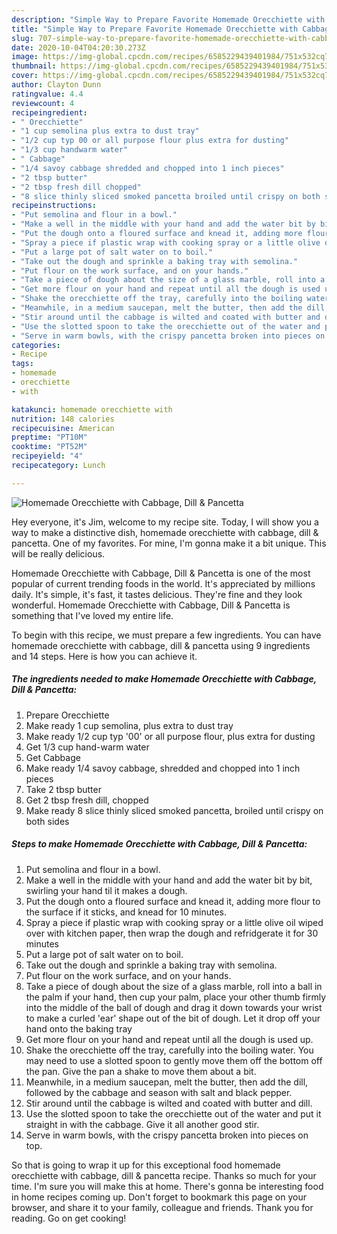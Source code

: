 ```yaml
---
description: "Simple Way to Prepare Favorite Homemade Orecchiette with Cabbage, Dill &amp;amp; Pancetta"
title: "Simple Way to Prepare Favorite Homemade Orecchiette with Cabbage, Dill &amp;amp; Pancetta"
slug: 707-simple-way-to-prepare-favorite-homemade-orecchiette-with-cabbage-dill-and-amp-pancetta
date: 2020-10-04T04:20:30.273Z
image: https://img-global.cpcdn.com/recipes/6585229439401984/751x532cq70/homemade-orecchiette-with-cabbage-dill-pancetta-recipe-main-photo.jpg
thumbnail: https://img-global.cpcdn.com/recipes/6585229439401984/751x532cq70/homemade-orecchiette-with-cabbage-dill-pancetta-recipe-main-photo.jpg
cover: https://img-global.cpcdn.com/recipes/6585229439401984/751x532cq70/homemade-orecchiette-with-cabbage-dill-pancetta-recipe-main-photo.jpg
author: Clayton Dunn
ratingvalue: 4.4
reviewcount: 4
recipeingredient:
- " Orecchiette"
- "1 cup semolina plus extra to dust tray"
- "1/2 cup typ 00 or all purpose flour plus extra for dusting"
- "1/3 cup handwarm water"
- " Cabbage"
- "1/4 savoy cabbage shredded and chopped into 1 inch pieces"
- "2 tbsp butter"
- "2 tbsp fresh dill chopped"
- "8 slice thinly sliced smoked pancetta broiled until crispy on both sides"
recipeinstructions:
- "Put semolina and flour in a bowl."
- "Make a well in the middle with your hand and add the water bit by bit, swirling your hand til it makes a dough."
- "Put the dough onto a floured surface and knead it, adding more flour to the surface if it sticks, and knead for 10 minutes."
- "Spray a piece if plastic wrap with cooking spray or a little olive oil wiped over with kitchen paper, then wrap the dough and refridgerate it for 30 minutes"
- "Put a large pot of salt water on to boil."
- "Take out the dough and sprinkle a baking tray with semolina."
- "Put flour on the work surface, and on your hands."
- "Take a piece of dough about the size of a glass marble, roll into a ball in the palm if your hand, then cup your palm, place your other thumb firmly into the middle of the ball of dough and drag it down towards your wrist  to make a curled &#39;ear&#39; shape out of the bit of dough. Let it drop off your hand onto the baking tray"
- "Get more flour on your hand and repeat until all the dough is used up."
- "Shake the orecchiette off the tray, carefully into the boiling water. You may need to use a slotted spoon to gently move them off the bottom off the pan. Give the pan a shake to move them about a bit."
- "Meanwhile, in a medium saucepan, melt the butter, then add the dill, followed by the cabbage and season with salt and black pepper."
- "Stir around until the cabbage is wilted and coated with butter and dill."
- "Use the slotted spoon to take the orecchiette out of the water and put it straight in with the cabbage. Give it all another good stir."
- "Serve in warm bowls, with the crispy pancetta broken into pieces on top."
categories:
- Recipe
tags:
- homemade
- orecchiette
- with

katakunci: homemade orecchiette with 
nutrition: 148 calories
recipecuisine: American
preptime: "PT10M"
cooktime: "PT52M"
recipeyield: "4"
recipecategory: Lunch

---
```



![Homemade Orecchiette with Cabbage, Dill &amp; Pancetta](https://img-global.cpcdn.com/recipes/6585229439401984/751x532cq70/homemade-orecchiette-with-cabbage-dill-pancetta-recipe-main-photo.jpg)

Hey everyone, it's Jim, welcome to my recipe site. Today, I will show you a way to make a distinctive dish, homemade orecchiette with cabbage, dill &amp; pancetta. One of my favorites. For mine, I'm gonna make it a bit unique. This will be really delicious.



Homemade Orecchiette with Cabbage, Dill &amp; Pancetta is one of the most popular of current trending foods in the world. It's appreciated by millions daily. It's simple, it's fast, it tastes delicious. They're fine and they look wonderful. Homemade Orecchiette with Cabbage, Dill &amp; Pancetta is something that I've loved my entire life.


To begin with this recipe, we must prepare a few ingredients. You can have homemade orecchiette with cabbage, dill &amp; pancetta using 9 ingredients and 14 steps. Here is how you can achieve it.

<!--inarticleads1-->

##### The ingredients needed to make Homemade Orecchiette with Cabbage, Dill &amp; Pancetta:

1. Prepare  Orecchiette
1. Make ready 1 cup semolina, plus extra to dust tray
1. Make ready 1/2 cup typ &#39;00&#39; or all purpose flour, plus extra for dusting
1. Get 1/3 cup hand-warm water
1. Get  Cabbage
1. Make ready 1/4 savoy cabbage, shredded and chopped into 1 inch pieces
1. Take 2 tbsp butter
1. Get 2 tbsp fresh dill, chopped
1. Make ready 8 slice thinly sliced smoked pancetta, broiled until crispy on both sides




<!--inarticleads2-->

##### Steps to make Homemade Orecchiette with Cabbage, Dill &amp; Pancetta:

1. Put semolina and flour in a bowl.
1. Make a well in the middle with your hand and add the water bit by bit, swirling your hand til it makes a dough.
1. Put the dough onto a floured surface and knead it, adding more flour to the surface if it sticks, and knead for 10 minutes.
1. Spray a piece if plastic wrap with cooking spray or a little olive oil wiped over with kitchen paper, then wrap the dough and refridgerate it for 30 minutes
1. Put a large pot of salt water on to boil.
1. Take out the dough and sprinkle a baking tray with semolina.
1. Put flour on the work surface, and on your hands.
1. Take a piece of dough about the size of a glass marble, roll into a ball in the palm if your hand, then cup your palm, place your other thumb firmly into the middle of the ball of dough and drag it down towards your wrist  to make a curled &#39;ear&#39; shape out of the bit of dough. Let it drop off your hand onto the baking tray
1. Get more flour on your hand and repeat until all the dough is used up.
1. Shake the orecchiette off the tray, carefully into the boiling water. You may need to use a slotted spoon to gently move them off the bottom off the pan. Give the pan a shake to move them about a bit.
1. Meanwhile, in a medium saucepan, melt the butter, then add the dill, followed by the cabbage and season with salt and black pepper.
1. Stir around until the cabbage is wilted and coated with butter and dill.
1. Use the slotted spoon to take the orecchiette out of the water and put it straight in with the cabbage. Give it all another good stir.
1. Serve in warm bowls, with the crispy pancetta broken into pieces on top.




So that is going to wrap it up for this exceptional food homemade orecchiette with cabbage, dill &amp; pancetta recipe. Thanks so much for your time. I'm sure you will make this at home. There's gonna be interesting food in home recipes coming up. Don't forget to bookmark this page on your browser, and share it to your family, colleague and friends. Thank you for reading. Go on get cooking!
